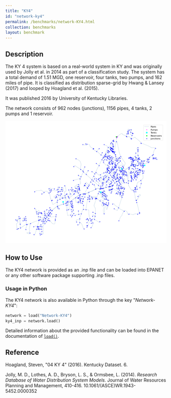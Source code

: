 ```yaml
---
title: "KY4"
id: "network-ky4"
permalink: /benchmarks/network-KY4.html
collection: benchmarks
layout: benchmark
---
```



## Description

The KY 4 system is based on a real-world system in KY and was originally used by Jolly et al. in 2014 as part of a
classification study. The system has a total demand of 1.51 MGD, one reservoir, four tanks, two pumps, and 162 miles of
pipe. It is classified as distribution sparse-grid by Hwang & Lansey (2017) and looped by Hoagland et al. (2015).

It was published 2016 by University of Kentucky Libraries.

The network consists of 962 nodes (junctions), 1156 pipes, 4 tanks, 2 pumps and 1 reservoir.

<img src="../static/benchmarks/network-ky4/ky4_plot.png"/>

## How to Use

The KY4 network is provided as an .inp file and can be loaded into EPANET or any other software package
supporting .inp files.

### Usage in Python

The KY4 network is also available in Python through the key "*Network-KY4*":
```python
network = load("Network-KY4")
ky4_inp = network.load()
```

Detailed information about the provided functionality can be found in the documentation of
[`load()`](https://water-benchmark-hub.readthedocs.io/en/stable/water_benchmark_hub.networks.html#water_benchmark_hub.networks.networks.KY4.load).


## Reference

Hoagland, Steven, "04 KY 4" (2016). Kentucky Dataset. 6.
[<i class="bi bi-link"></i>](https://uknowledge.uky.edu/wdst/6)

Jolly, M. D., Lothes, A. D., Bryson, L. S., & Ormsbee, L. (2014). *Research Database of Water Distribution System Models.*
Journal of Water Resources Planning and Management, 410-416. 10.1061/(ASCE)WR.1943-5452.0000352
[<i class="bi bi-link"></i>](https://doi.org/10.1061/(ASCE)WR.1943-5452.0000352)
